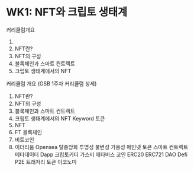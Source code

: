 # WK1: NFT와 크립토 생태계

커리큘럼개요

1.
2. NFT란?
3. NFT의 구성
4. 블록체인과 스마트 컨트랙트
5. 크립토 생태계에서의 NFT

&#x20;

커리큘럼 개요 (GSB 1주차 커리큘럼 상세)

1. NFT란?
2. NFT의 구성
3. 블록체인과 스마트 컨트랙트
4. 크립토 생태계에서의 NFT Keyword 토큰
5. NFT
6. FT 블록체인
7. 비트코인
8. 이더리움 Opensea 탈중앙화 투명성 불변성 가용성 메인넷 토큰 스마트 컨트랙트 메타데이터 Dapp 크립토키티 가스비 메타버스 코인 ERC20 ERC721 DAO Defi P2E 트래저리 토큰 이코노미
